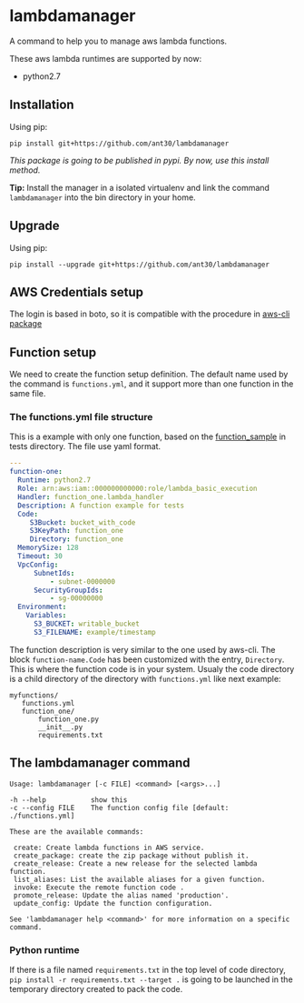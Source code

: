 # lambdamanager
A command to help you to manage aws lambda functions.

These aws lambda runtimes are supported by now:
  - python2.7

## Installation

Using pip:

```
pip install git+https://github.com/ant30/lambdamanager
```

*This package is going to be published in pypi. By now, use this install method.*

**Tip:** Install the manager in a isolated virtualenv and link the command `lambdamanager` into the bin directory in your home.

## Upgrade

Using pip:

```
pip install --upgrade git+https://github.com/ant30/lambdamanager
```

## AWS Credentials setup

The login is based in boto, so it is compatible with the procedure in [aws-cli package](https://github.com/aws/aws-cli#getting-started)

## Function setup

We need to create the function setup definition. The default name used by the command is `functions.yml`, and it support more than one function in the same file.

### The functions.yml file structure

This is a example with only one function, based on the [function_sample](https://github.com/ant30/lambdamanager/tree/master/tests/assets/function_sample) in tests directory. The file use yaml format.

```YAML
---
function-one:
  Runtime: python2.7
  Role: arn:aws:iam::000000000000:role/lambda_basic_execution
  Handler: function_one.lambda_handler
  Description: A function example for tests
  Code:
     S3Bucket: bucket_with_code
     S3KeyPath: function_one
     Directory: function_one
  MemorySize: 128
  Timeout: 30
  VpcConfig:
      SubnetIds:
          - subnet-0000000
      SecurityGroupIds:
          - sg-00000000
  Environment:
    Variables:
      S3_BUCKET: writable_bucket
      S3_FILENAME: example/timestamp
```

The function description is very similar to the one used by aws-cli. The block `function-name.Code` has been customized with the entry, `Directory`. This is where the function code is in your system. Usualy the code directory is a child directory of the directory with `functions.yml` like next example:

```
myfunctions/
   functions.yml
   function_one/
       function_one.py
       __init__.py
       requirements.txt
```

## The lambdamanager command

```
Usage: lambdamanager [-c FILE] <command> [<args>...]

-h --help           show this
-c --config FILE    The function config file [default: ./functions.yml]

These are the available commands:

 create: Create lambda functions in AWS service.
 create_package: create the zip package without publish it.
 create_release: Create a new release for the selected lambda function.
 list_aliases: List the available aliases for a given function.
 invoke: Execute the remote function code .
 promote_release: Update the alias named 'production'.
 update_config: Update the function configuration.

See 'lambdamanager help <command>' for more information on a specific command.
```

### Python runtime

If there is a file named `requirements.txt` in the top level of code directory, `pip install -r requirements.txt --target .` is going to be launched in the temporary directory created to pack the code.


